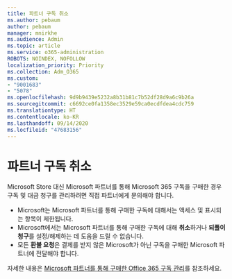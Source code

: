 ```yaml
---
title: 파트너 구독 취소
ms.author: pebaum
author: pebaum
manager: mnirkhe
ms.audience: Admin
ms.topic: article
ms.service: o365-administration
ROBOTS: NOINDEX, NOFOLLOW
localization_priority: Priority
ms.collection: Adm_O365
ms.custom:
- "9001683"
- "5078"
ms.openlocfilehash: 9d9b9439e5232a8b31b81c7b52df28d9a6c9b26a
ms.sourcegitcommit: c6692ce0fa1358ec3529e59ca0ecdfdea4cdc759
ms.translationtype: HT
ms.contentlocale: ko-KR
ms.lasthandoff: 09/14/2020
ms.locfileid: "47683156"
---
```

# <a name="cancel-subscription-from-partner"></a>파트너 구독 취소

Microsoft Store 대신 Microsoft 파트너를 통해 Microsoft 365 구독을 구매한 경우 구독 및 대금 청구를 관리하려면 직접 파트너에게 문의해야 합니다.

- Microsoft는 Microsoft 파트너를 통해 구매한 구독에 대해서는 액세스 및 표시되는 항목이 제한됩니다. 
- Microsoft에서는 Microsoft 파트너를 통해 구매한 구독에 대해 **취소**하거나 **되풀이 청구**를 설정/해제하는 데 도움을 드릴 수 없습니다. 
- 모든 **환불 요청**은 결제를 받지 않은 Microsoft가 아닌 구독을 구매한 Microsoft 파트너에 전달해야 합니다. 

자세한 내용은 [Microsoft 파트너를 통해 구매한 Office 365 구독 관리](https://support.microsoft.com/help/4230739/microsoft-account-manage-office-365-subscription-from-third-party)를 참조하세요. 
